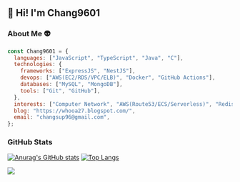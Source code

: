 ## 👋 Hi! I'm Chang9601 

### About Me 👽
```javascript
const Chang9601 = {
  languages: ["JavaScript", "TypeScript", "Java", "C"],
  technologies: {
    frameworks: ["ExpressJS", "NestJS"],
    devops: ["AWS(EC2/RDS/VPC/ELB)", "Docker", "GitHub Actions"],
    databases: ["MySQL", "MongoDB"],
    tools: ["Git", "GitHub"],
  },
  interests: ["Computer Network", "AWS(Route53/ECS/Serverless)", "Redis", "NGINX"],
  blog: "https://whooa27.blogspot.com/",
  email: "changsup96@gmail.com",
};
```

### GitHub Stats
[![Anurag's GitHub stats](https://github-readme-stats.vercel.app/api?username=Chang9601&theme=github_dark)](https://github.com/anuraghazra/github-readme-stats)
[![Top Langs](https://github-readme-stats.vercel.app/api/top-langs/?username=Chang9601&theme=github_dark)](https://github.com/anuraghazra/github-readme-stats)

![](https://komarev.com/ghpvc/?username=Chang9601&color=grey&label=visitors)

<!--
**Chang9601/Chang9601** is a ✨ _special_ ✨ repository because its `README.md` (this file) appears on your GitHub profile.

Here are some ideas to get you started:

- 🔭 I’m currently working on ...
- 🌱 I’m currently learning ...
- 👯 I’m looking to collaborate on ...
- 🤔 I’m looking for help with ...
- 💬 Ask me about ...
- 📫 How to reach me: ...
- 😄 Pronouns: ...
- ⚡ Fun fact: ...
-->
